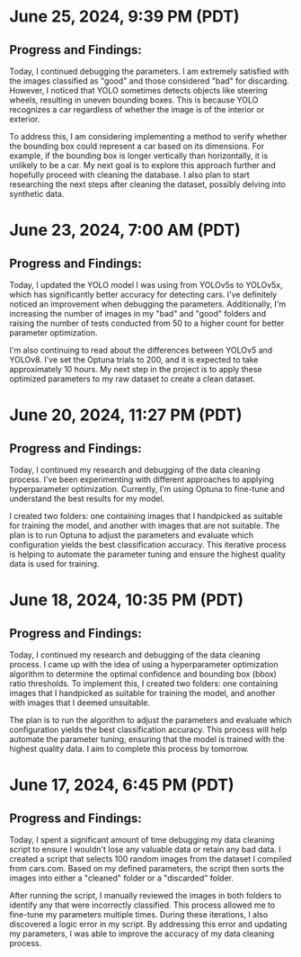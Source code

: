 # June 25, 2024, 9:39 PM (PDT)
## Progress and Findings:

Today, I continued debugging the parameters. I am extremely satisfied with the images classified as "good" and those considered "bad" for discarding. However, I noticed that YOLO sometimes detects objects like steering wheels, resulting in uneven bounding boxes. This is because YOLO recognizes a car regardless of whether the image is of the interior or exterior.

To address this, I am considering implementing a method to verify whether the bounding box could represent a car based on its dimensions. For example, if the bounding box is longer vertically than horizontally, it is unlikely to be a car. My next goal is to explore this approach further and hopefully proceed with cleaning the database. I also plan to start researching the next steps after cleaning the dataset, possibly delving into synthetic data.


# June 23, 2024, 7:00 AM (PDT)
## Progress and Findings:

Today, I updated the YOLO model I was using from YOLOv5s to YOLOv5x, which has significantly better accuracy for detecting cars. I've definitely noticed an improvement when debugging the parameters. Additionally, I'm increasing the number of images in my "bad" and "good" folders and raising the number of tests conducted from 50 to a higher count for better parameter optimization.

I'm also continuing to read about the differences between YOLOv5 and YOLOv8. I've set the Optuna trials to 200, and it is expected to take approximately 10 hours. My next step in the project is to apply these optimized parameters to my raw dataset to create a clean dataset.


# June 20, 2024, 11:27 PM (PDT)
## Progress and Findings:

Today, I continued my research and debugging of the data cleaning process. I've been experimenting with different approaches to applying hyperparameter optimization. Currently, I'm using Optuna to fine-tune and understand the best results for my model.

I created two folders: one containing images that I handpicked as suitable for training the model, and another with images that are not suitable. The plan is to run Optuna to adjust the parameters and evaluate which configuration yields the best classification accuracy. This iterative process is helping to automate the parameter tuning and ensure the highest quality data is used for training.


# June 18, 2024, 10:35 PM (PDT)
## Progress and Findings:

Today, I continued my research and debugging of the data cleaning process. I came up with the idea of using a hyperparameter optimization algorithm to determine the optimal confidence and bounding box (bbox) ratio thresholds. To implement this, I created two folders: one containing images that I handpicked as suitable for training the model, and another with images that I deemed unsuitable.

The plan is to run the algorithm to adjust the parameters and evaluate which configuration yields the best classification accuracy. This process will help automate the parameter tuning, ensuring that the model is trained with the highest quality data. I aim to complete this process by tomorrow.

# June 17, 2024, 6:45 PM (PDT)
## Progress and Findings:

Today, I spent a significant amount of time debugging my data cleaning script to ensure I wouldn't lose any valuable data or retain any bad data. I created a script that selects 100 random images from the dataset I compiled from cars.com. Based on my defined parameters, the script then sorts the images into either a "cleaned" folder or a "discarded" folder.

After running the script, I manually reviewed the images in both folders to identify any that were incorrectly classified. This process allowed me to fine-tune my parameters multiple times. During these iterations, I also discovered a logic error in my script. By addressing this error and updating my parameters, I was able to improve the accuracy of my data cleaning process.
